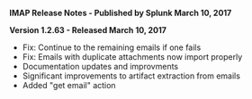 **IMAP Release Notes - Published by Splunk March 10, 2017**


**Version 1.2.63 - Released March 10, 2017**

* Fix: Continue to the remaining emails if one fails
* Fix: Emails with duplicate attachments now import properly
* Documentation updates and improvments
* Significant improvements to artifact extraction from emails
* Added "get email" action
